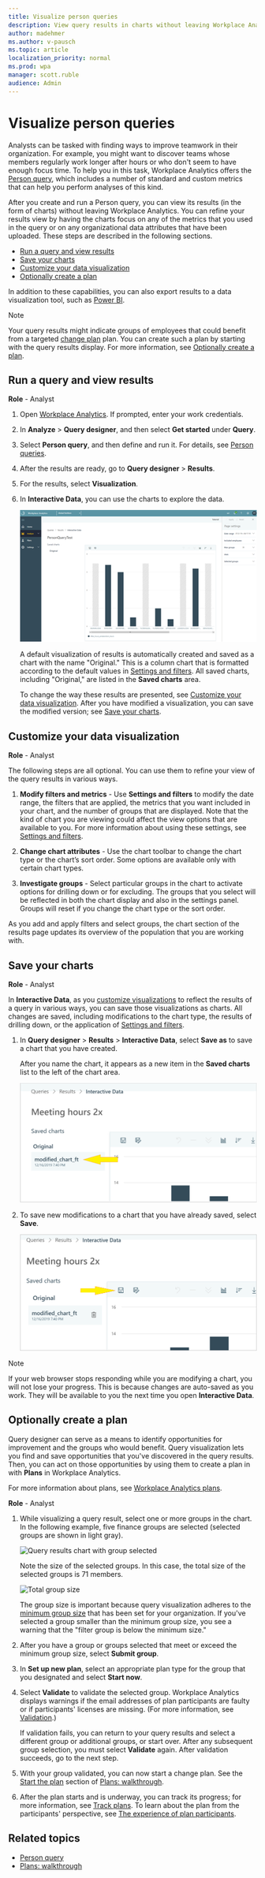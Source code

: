```yaml
---
title: Visualize person queries
description: View query results in charts without leaving Workplace Analytics
author: madehmer
ms.author: v-pausch
ms.topic: article
localization_priority: normal 
ms.prod: wpa
manager: scott.ruble
audience: Admin
---
```

# Visualize person queries

Analysts can be tasked with finding ways to improve teamwork in their organization. For example, you might want to discover teams whose members regularly work longer after hours or who don't seem to have enough focus time. To help you in this task, Workplace Analytics offers the [Person query](person-queries.md), which includes a number of standard and custom metrics that can help you perform analyses of this kind.  

After you create and run a Person query, you can view its results (in the form of charts) without leaving Workplace Analytics. You can refine your results view by having the charts focus on any of the metrics that you used in the query or on any organizational data attributes that have been uploaded. These steps are described in the following sections.

* [Run a query and view results](#run-a-query-and-view-results)
* [Save your charts](#save-your-charts)
* [Customize your data visualization](#customize-your-data-visualization)
* [Optionally create a plan](#optionally-create-a-plan)

In addition to these capabilities, you can also export results to a data visualization tool, such as [Power BI](../use/view-download-and-export-query-results.md#use-workplace-analytics-data-in-power-bi-excel-or-other-data-analysis-tool).

>[!Note]
>Your query results might indicate groups of employees that could benefit from a targeted [change plan](solutionsv2-intro.md) plan. You can create such a plan by starting with the query results display. For more information, see [Optionally create a plan](#optionally-create-a-plan).

## Run a query and view results

**Role** - Analyst

1. Open [Workplace Analytics](https://workplaceanalytics.office.com/). If prompted, enter your work credentials.
2. In **Analyze** > **Query designer**, and then select **Get started** under **Query**.
3. Select **Person query**, and then define and run it. For details, see [Person queries](person-queries.md).
4. After the results are ready, go to **Query designer** > **Results**.
5. For the results, select **Visualization**.
6. In **Interactive Data**, you can use the charts to explore the data.

   ![Results chart](../images/wpa/tutorials/inter-data-save-as-no-hi.png)

   A default visualization of results is automatically created and saved as a chart with the name "Original." This is a column chart that is formatted according to the default values in [Settings and filters](../use/explore-page-settings.md). All saved charts, including "Original," are listed in the **Saved charts** area.

   To change the way these results are presented, see [Customize your data visualization](#customize-your-data-visualization). After you have modified a visualization, you can save the modified version; see [Save your charts](#save-your-charts).

## Customize your data visualization

**Role** - Analyst

The following steps are all optional. You can use them to refine your view of the query results in various ways.

1. **Modify filters and metrics** - Use **Settings and filters** to modify the date range, the filters that are applied, the metrics that you want included in your chart, and the number of groups that are displayed. Note that the kind of chart you are viewing could affect the view options that are available to you. For more information about using these settings, see [Settings and filters](../use/chart-types.md#settings-and-filters).

2. **Change chart attributes** - Use the chart toolbar to change the chart type or the chart’s sort order. Some options are available only with certain chart types.  

3. **Investigate groups** - Select particular groups in the chart to activate options for drilling down or for excluding. The groups that you select will be reflected in both the chart display and also in the settings panel. Groups will reset if you change the chart type or the sort order.  

As you add and apply filters and select groups, the chart section of the results page updates its overview of the population that you are working with.

## Save your charts

**Role** - Analyst

In **Interactive Data**, as you [customize visualizations](#customize-your-data-visualization) to reflect the results of a query in various ways, you can save those visualizations as charts. All changes are saved, including modifications to the chart type, the results of drilling down, or the application of [Settings and filters](../use/explore-page-settings.md).

1. In **Query designer** > **Results** > **Interactive Data**, select **Save as** to save a chart that you have created.  

   After you name the chart, it appears as a new item in the **Saved charts** list to the left of the chart area.

   ![Interactive data chart saved as](../images/wpa/tutorials/saved-charts-chart-saved-as-4.png)

2. To save new modifications to a chart that you have already saved, select **Save**.

   ![Interactive data Save option](../images/wpa/tutorials/saved-charts-chart-saved-4.png)

>[!Note]
>If your web browser stops responding while you are modifying a chart, you will not lose your progress. This is because changes are auto-saved as you work. They will be available to you the next time you open **Interactive Data**.

## Optionally create a plan  

Query designer can serve as a means to identify opportunities for improvement and the groups who would benefit. Query visualization lets you find and save opportunities that you've discovered in the query results. Then, you can act on those opportunities by using them to create a plan in with **Plans** in Workplace Analytics.

For more information about plans, see [Workplace Analytics plans](solutionsv2-intro.md).  

**Role** - Analyst

1. While visualizing a query result, select one or more groups in the chart. In the following example, five finance groups are selected (selected groups are shown in light gray).

   ![Query results chart with group selected](../images/wpa/tutorials/results-interactive-data-close.png)

   Note the size of the selected groups. In this case, the total size of the selected groups is 71 members.

   ![Total group size](../images/wpa/tutorials/group-size-finance.png)

   The group size is important because query visualization adheres to the [minimum group size](../use/privacy-settings.md#minimum-group-size) that has been set for your organization. If you've selected a group smaller than the minimum group size, you see a warning that the "filter group is below the minimum size."

2. After you have a group or groups selected that meet or exceed the minimum group size, select **Submit group**.
3. In **Set up new plan**, select an appropriate plan type for the group that you designated and select **Start now**.
4. Select **Validate** to validate the selected group. Workplace Analytics displays warnings if the email addresses of plan participants are faulty or if participants' licenses are missing. (For more information, see [Validation](solutionsv2-conceptual.md#validation).)

   If validation fails, you can return to your query results and select a different group or additional groups, or start over. After any subsequent group selection, you must select **Validate** again. After validation succeeds, go to the next step.

5. With your group validated, you can now start a change plan. See the [Start the plan](solutionsv2-task.md#start-the-plan) section of [Plans: walkthrough](solutionsv2-task.md).
6. After the plan starts and is underway, you can track its progress; for more information, see [Track plans](solutionsv2-task.md#track-plans). To learn about the plan from the participants' perspective, see [The experience of plan participants](solutionsv2-participants.md).

## Related topics

* [Person query](person-queries.md)
* [Plans: walkthrough](solutionsv2-task.md)
